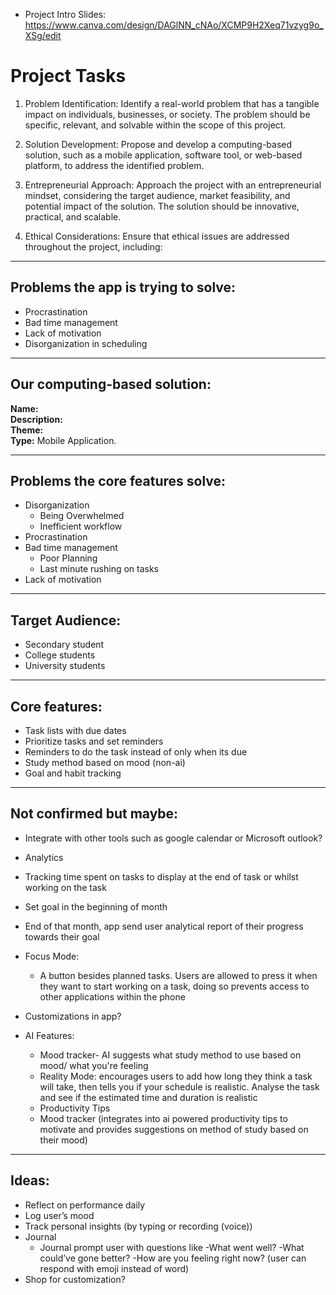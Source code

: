   - Project Intro Slides: https://www.canva.com/design/DAGlNN_cNAo/XCMP9H2Xeq71vzyg9o_XSg/edit
    
# Project Tasks

1. Problem Identification: Identify a real-world problem that has a tangible impact on individuals, businesses, or society. The problem should be specific, relevant, and solvable within the scope of this project.

2. Solution Development: Propose and develop a computing-based solution, such as a mobile application, software tool, or web-based platform, to address the identified problem.

3. Entrepreneurial Approach: Approach the project with an entrepreneurial mindset, considering the target audience, market feasibility, and potential impact of the solution. The solution should be innovative, practical, and scalable.

4. Ethical Considerations: Ensure that ethical issues are addressed throughout the project, including: 

---

## Problems the app is trying to solve:

- Procrastination
- Bad time management
- Lack of motivation
- Disorganization in scheduling

---

## Our computing-based solution:

**Name:**  
**Description:**  
**Theme:**  
**Type:** Mobile Application.

---

## Problems the core features solve:

- Disorganization
  - Being Overwhelmed
  - Inefficient workflow
- Procrastination
- Bad time management
  - Poor Planning
  - Last minute rushing on tasks
- Lack of motivation

---

## Target Audience:

- Secondary student  
- College students  
- University students

---

## Core features:

- Task lists with due dates
- Prioritize tasks and set reminders
- Reminders to do the task instead of only when its due
- Study method based on mood (non-ai)
- Goal and habit tracking

---

## Not confirmed but maybe:

- Integrate with other tools such as google calendar or Microsoft outlook?
- Analytics
- Tracking time spent on tasks to display at the end of task or whilst working on the task
- Set goal in the beginning of month
- End of that month, app send user analytical report of their progress towards their goal
- Focus Mode:
  - A button besides planned tasks. Users are allowed to press it when they want to start working on a task, doing so prevents access to other applications within the phone
- Customizations in app?
- AI Features:

  - Mood tracker- AI suggests what study method to use based on mood/ what you're feeling
  - Reality Mode: encourages users to add how long they think a task will take, then tells you if your schedule is realistic. Analyse the task and see if the estimated time and duration is realistic
  - Productivity Tips
  - Mood tracker (integrates into ai powered productivity tips to motivate and provides suggestions on method of study based on their mood)

---

## Ideas:

- Reflect on performance daily
- Log user’s mood
- Track personal insights (by typing or recording (voice))
- Journal
  - Journal prompt user with questions like 
  -What went well? 
  -What could’ve gone better? 
  -How are you feeling right now? (user can respond with emoji instead of word)
- Shop for customization?
